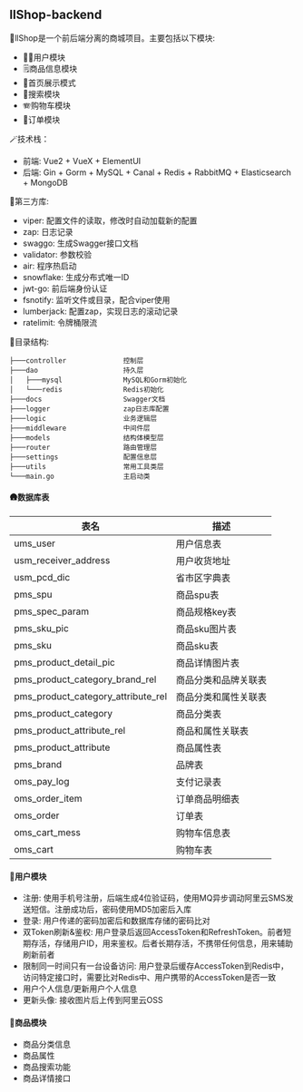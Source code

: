 ## llShop-backend

🍨llShop是一个前后端分离的商城项目。主要包括以下模块:

* 🧍🏻用户模块
* 🗒商品信息模块
* 📱首页展示模式
* 🔦搜索模块
* 🪗购物车模块
* 💸️订单模块

🪄技术栈：

* 前端: Vue2 + VueX + ElementUI
* 后端: Gin + Gorm + MySQL + Canal + Redis + RabbitMQ + Elasticsearch + MongoDB

🎨第三方库:

* viper: 配置文件的读取，修改时自动加载新的配置
* zap: 日志记录
* swaggo: 生成Swagger接口文档
* validator: 参数校验
* air: 程序热启动
* snowflake: 生成分布式唯一ID
* jwt-go: 前后端身份认证
* fsnotify: 监听文件或目录，配合viper使用
* lumberjack: 配置zap，实现日志的滚动记录
* ratelimit: 令牌桶限流

🎏目录结构:

~~~text
├───controller              控制层
├───dao                     持久层
│   ├───mysql               MySQL和Gorm初始化
│   └───redis               Redis初始化
├───docs                    Swagger文档
├───logger                  zap日志库配置
├───logic                   业务逻辑层
├───middleware              中间件层
├───models                  结构体模型层
├───router                  路由管理层
├───settings                配置信息层
├───utils                   常用工具类层
└───main.go                 主启动类
~~~
#### 🛖数据库表

| 表名                               | 描述                 |
| ---------------------------------- | -------------------- |
| ums_user                           | 用户信息表           |
| usm_receiver_address               | 用户收货地址         |
| usm_pcd_dic                        | 省市区字典表         |
| pms_spu                            | 商品spu表            |
| pms_spec_param                     | 商品规格key表        |
| pms_sku_pic                        | 商品sku图片表        |
| pms_sku                            | 商品sku表            |
| pms_product_detail_pic             | 商品详情图片表       |
| pms_product_category_brand_rel     | 商品分类和品牌关联表 |
| pms_product_category_attribute_rel | 商品分类和属性关联表 |
| pms_product_category               | 商品分类表           |
| pms_product_attribute_rel          | 商品和属性关联表     |
| pms_product_attribute              | 商品属性表           |
| pms_brand                          | 品牌表               |
| oms_pay_log                        | 支付记录表           |
| oms_order_item                     | 订单商品明细表       |
| oms_order                          | 订单表               |
| oms_cart_mess                      | 购物车信息表         |
| oms_cart                           | 购物车表             |




#### 🦉用户模块
* 注册: 使用手机号注册，后端生成4位验证码，使用MQ异步调动阿里云SMS发送短信。注册成功后，密码使用MD5加密后入库
* 登录: 用户传递的密码加密后和数据库存储的密码比对
* 双Token刷新&鉴权: 用户登录后返回AccessToken和RefreshToken。前者短期存活，存储用户ID，用来鉴权。后者长期存活，不携带任何信息，用来辅助刷新前者
* 限制同一时间只有一台设备访问: 用户登录后缓存AccessToken到Redis中，访问特定接口时，需要比对Redis中、用户携带的AccessToken是否一致
* 用户个人信息/更新用户个人信息
* 更新头像: 接收图片后上传到阿里云OSS

#### 🦦商品模块
* 商品分类信息
* 商品属性
* 商品搜索功能
* 商品详情接口